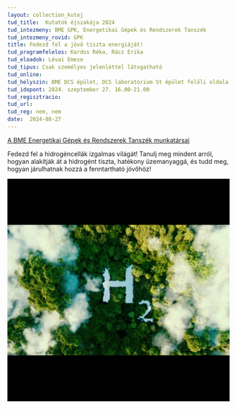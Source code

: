```yaml
---
layout: collection_kutej
tud_title:  Kutatók éjszakája 2024
tud_intezmeny: BME GPK, Energetikai Gépek és Rendszerek Tanszék
tud_intezmeny_rovid: GPK
title: Fedezd fel a jövő tiszta energiáját!
tud_programfelelos: Kardos Réka, Rácz Erika
tud_eloadok: Lévai Emese
tud_tipus: Csak személyes jelenléttel látogatható
tud_online: 
tud_helyszin: BME DCS épület, DCS laboratórium St épület felőli oldala (1111 Budapest Stoczek József u. 6.)
tud_idopont: 2024. szeptember 27. 16.00-21.00
tud_regisztracio: 
tud_url: 
tud_reg: nem, nem
date:  2024-08-27
---
```


[A BME Energetikai Gépek és Rendszerek Tanszék munkatársai](http://www.energia.bme.hu/munkatarsak/)

Fedezd fel a hidrogéncellák izgalmas világát! Tanulj meg mindent arról, hogyan alakítják át a hidrogént tiszta, hatékony üzemanyaggá, és tudd meg, hogyan járulhatnak hozzá a fenntartható jövőhöz!

![Fedezd fel a jövő tiszta energiáját!](../2024/images/fedezd-fel-a-jovo-tiszta-energiajat.png)
